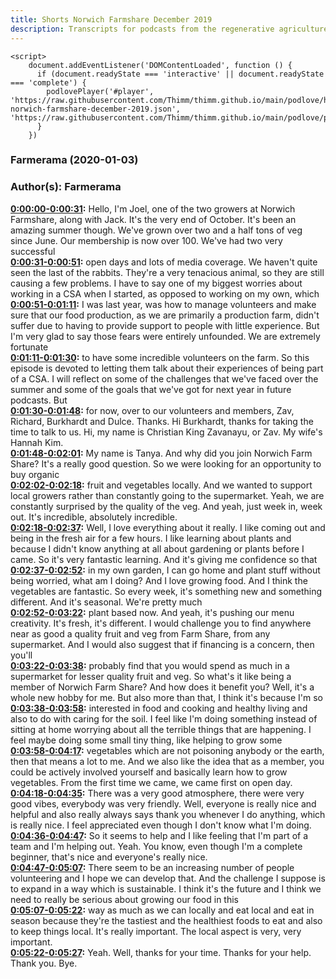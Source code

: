```yaml
---
title: Shorts Norwich Farmshare December 2019
description: Transcripts for podcasts from the regenerative agriculture space. Search and find episodes and timestamps.
---
```


<script src="https://cdn.podlove.org/web-player/embed.js"></script>
    <script>
        document.addEventListener('DOMContentLoaded', function () {
          if (document.readyState === 'interactive' || document.readyState === 'complete') {
            podlovePlayer('#player', 'https://raw.githubusercontent.com/Thimm/thimm.github.io/main/podlove/https://raw.githubusercontent.com/Thimm/thimm.github.io/main/podlove/podlove/Farmerama/Shorts-norwich-farmshare-december-2019.json', 'https://raw.githubusercontent.com/Thimm/thimm.github.io/main/podlove/podlove/Farmerama/config.json').then(registerExternalEvents('player'))
          }
        })
  </script>

### Farmerama  (2020-01-03)  
### Author(s): Farmerama  

**[0:00:00-0:00:31](https://soundcloud.com/farmerama-radio/shorts-norwich-farmshare-december-2019#t=0:00:00):**  Hello, I'm Joel, one of the two growers at Norwich Farmshare, along with Jack. It's the  very end of October. It's been an amazing summer though. We've grown over two and a  half tons of veg since June. Our membership is now over 100. We've had two very successful  
**[0:00:31-0:00:51](https://soundcloud.com/farmerama-radio/shorts-norwich-farmshare-december-2019#t=0:00:31):**  open days and lots of media coverage. We haven't quite seen the last of the rabbits.  They're a very tenacious animal, so they are still causing a few problems. I have to say one  of my biggest worries about working in a CSA when I started, as opposed to working on my own, which  
**[0:00:51-0:01:11](https://soundcloud.com/farmerama-radio/shorts-norwich-farmshare-december-2019#t=0:00:51):**  I was last year, was how to manage volunteers and make sure that our food production, as we are  primarily a production farm, didn't suffer due to having to provide support to people with little  experience. But I'm very glad to say those fears were entirely unfounded. We are extremely fortunate  
**[0:01:11-0:01:30](https://soundcloud.com/farmerama-radio/shorts-norwich-farmshare-december-2019#t=0:01:11):**  to have some incredible volunteers on the farm. So this episode is devoted to letting them talk  about their experiences of being part of a CSA. I will reflect on some of the challenges that we've  faced over the summer and some of the goals that we've got for next year in future podcasts. But  
**[0:01:30-0:01:48](https://soundcloud.com/farmerama-radio/shorts-norwich-farmshare-december-2019#t=0:01:30):**  for now, over to our volunteers and members, Zav, Richard, Burkhardt and Dulce. Thanks.  Hi Burkhardt, thanks for taking the time to talk to us.  Hi, my name is Christian King Zavanayu, or Zav. My wife's Hannah Kim.  
**[0:01:48-0:02:01](https://soundcloud.com/farmerama-radio/shorts-norwich-farmshare-december-2019#t=0:01:48):**  My name is Tanya.  And why did you join Norwich Farm Share?  It's a really good question. So we were looking for an opportunity to buy organic  
**[0:02:02-0:02:18](https://soundcloud.com/farmerama-radio/shorts-norwich-farmshare-december-2019#t=0:02:02):**  fruit and vegetables locally. And we wanted to support local growers rather than  constantly going to the supermarket. Yeah, we are constantly surprised by the quality of the veg.  And yeah, just week in, week out. It's incredible, absolutely incredible.  
**[0:02:18-0:02:37](https://soundcloud.com/farmerama-radio/shorts-norwich-farmshare-december-2019#t=0:02:18):**  Well, I love everything about it really. I like coming out and being in the fresh air for a few  hours. I like learning about plants and because I didn't know anything at all about gardening or  plants before I came. So it's very fantastic learning. And it's giving me confidence so that  
**[0:02:37-0:02:52](https://soundcloud.com/farmerama-radio/shorts-norwich-farmshare-december-2019#t=0:02:37):**  in my own garden, I can go home and plant stuff without being worried, what am I doing? And I love  growing food. And I think the vegetables are fantastic.  So every week, it's something new and something different. And it's seasonal. We're pretty much  
**[0:02:52-0:03:22](https://soundcloud.com/farmerama-radio/shorts-norwich-farmshare-december-2019#t=0:02:52):**  plant based now. And yeah, it's pushing our menu creativity. It's fresh, it's different.  I would challenge you to find anywhere near as good a quality fruit and veg from Farm Share,  from any supermarket. And I would also suggest that if financing is a concern, then you'll  
**[0:03:22-0:03:38](https://soundcloud.com/farmerama-radio/shorts-norwich-farmshare-december-2019#t=0:03:22):**  probably find that you would spend as much in a supermarket for lesser quality fruit and veg.  So what's it like being a member of Norwich Farm Share? And how does it benefit you?  Well, it's a whole new hobby for me. But also more than that, I think it's because I'm so  
**[0:03:38-0:03:58](https://soundcloud.com/farmerama-radio/shorts-norwich-farmshare-december-2019#t=0:03:38):**  interested in food and cooking and healthy living and also to do with caring for the soil.  I feel like I'm doing something instead of sitting at home worrying about all the terrible things  that are happening. I feel maybe doing some small tiny thing, like helping to grow some  
**[0:03:58-0:04:17](https://soundcloud.com/farmerama-radio/shorts-norwich-farmshare-december-2019#t=0:03:58):**  vegetables which are not poisoning anybody or the earth, then that means a lot to me.  And we also like the idea that as a member, you could be actively involved yourself and  basically learn how to grow vegetables. From the first time we came, we came first on open day.  
**[0:04:18-0:04:35](https://soundcloud.com/farmerama-radio/shorts-norwich-farmshare-december-2019#t=0:04:18):**  There was a very good atmosphere, there were very good vibes, everybody was very friendly.  Well, everyone is really nice and helpful and also really always says thank you whenever I  do anything, which is really nice. I feel appreciated even though I don't know what I'm doing.  
**[0:04:36-0:04:47](https://soundcloud.com/farmerama-radio/shorts-norwich-farmshare-december-2019#t=0:04:36):**  So it seems to help and I like feeling that I'm part of a team and I'm helping out.  Yeah.  You know, even though I'm a complete beginner, that's nice and everyone's really nice.  
**[0:04:47-0:05:07](https://soundcloud.com/farmerama-radio/shorts-norwich-farmshare-december-2019#t=0:04:47):**  There seem to be an increasing number of people volunteering and I hope we can develop that.  And the challenge I suppose is to expand in a way which is sustainable.  I think it's the future and I think we need to really be serious about growing our food in this  
**[0:05:07-0:05:22](https://soundcloud.com/farmerama-radio/shorts-norwich-farmshare-december-2019#t=0:05:07):**  way as much as we can locally and eat local and eat in season because they're the tastiest and  the healthiest foods to eat and also to keep things local. It's really important.  The local aspect is very, very important.  
**[0:05:22-0:05:27](https://soundcloud.com/farmerama-radio/shorts-norwich-farmshare-december-2019#t=0:05:22):**  Yeah. Well, thanks for your time. Thanks for your help. Thank you. Bye.  